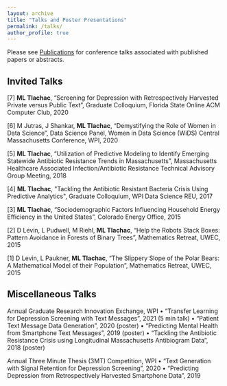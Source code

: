 ```yaml
---
layout: archive
title: "Talks and Poster Presentations"
permalink: /talks/
author_profile: true
---
```


Please see [Publications](https://mltlachac.github.io/publications/) for conference talks associated with published papers or abstracts.

## Invited Talks

[7] **ML Tlachac**, “Screening for Depression with Retrospectively Harvested Private versus Public Text”, Graduate Colloquium, Florida State Online ACM Computer Club, 2020

[6] M Jutras, J Shankar, **ML Tlachac**, “Demystifying the Role of Women in Data Science”, Data Science Panel, Women in Data Science (WiDS) Central Massachusetts Conference, WPI, 2020

[5] **ML Tlachac**, “Utilization of Predictive Modeling to Identify Emerging Statewide Antibiotic Resistance Trends in Massachusetts”, Massachusetts Healthcare Associated Infection/Antibiotic Resistance Technical Advisory Group Meeting, 2018

[4] **ML Tlachac**, "Tackling the Antibiotic Resistant Bacteria Crisis Using Predictive Analytics", Graduate Colloquium, WPI Data Science REU, 2017

[3] **ML Tlachac**, “Sociodemographic Factors Influencing Household Energy Efficiency in the United States”, Colorado Energy Office, 2015

[2] D Levin, L Pudwell, M Riehl, **ML Tlachac**, “Help the Robots Stack Boxes: Pattern Avoidance in Forests of Binary Trees”, Mathematics Retreat, UWEC, 2015

[1] D Levin, L Paukner, **ML Tlachac**, “The Slippery Slope of the Polar Bears: A Mathematical Model of their Population”, Mathematics Retreat, UWEC, 2015

## Miscellaneous Talks

Annual Graduate Research Innovation Exchange, WPI
•	“Transfer Learning for Depression Screening with Text Messages”, 2021 (5 min talk)
•	“Patient Text Message Data Generation”, 2020 (poster)
•	“Predicting Mental Health from Smartphone Text Messages”, 2019 (poster)
•	“Tackling the Antibiotic Resistance Crisis using Longitudinal Massachusetts Antibiogram Data”, 2018 (poster)

Annual Three Minute Thesis (3MT) Competition, WPI
•	“Text Generation with Signal Retention for Depression Screening”, 2020
•	“Predicting Depression from Retrospectively Harvested Smartphone Data”, 2019

